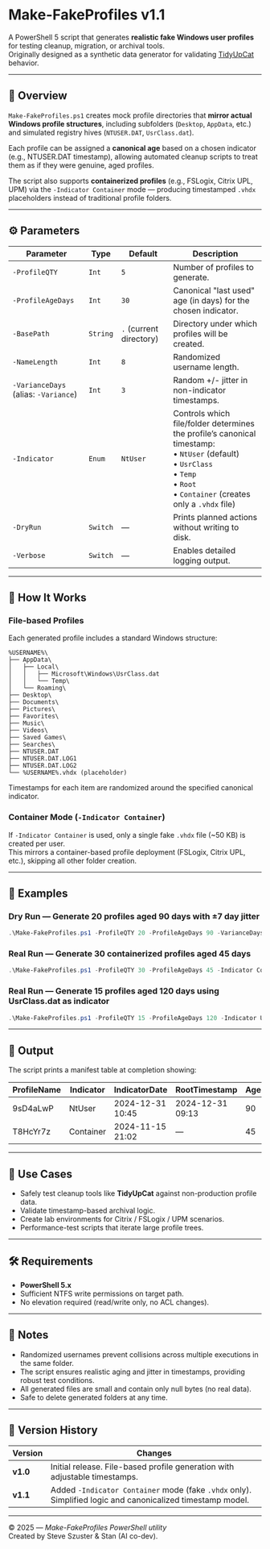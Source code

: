 # Make-FakeProfiles v1.1

A PowerShell 5 script that generates **realistic fake Windows user profiles** for testing cleanup, migration, or archival tools.  
Originally designed as a synthetic data generator for validating [TidyUpCat](../TidyUpCat) behavior.

---

## 🧩 Overview

`Make-FakeProfiles.ps1` creates mock profile directories that **mirror actual Windows profile structures**, including subfolders (`Desktop`, `AppData`, etc.) and simulated registry hives (`NTUSER.DAT`, `UsrClass.dat`).  

Each profile can be assigned a **canonical age** based on a chosen indicator (e.g., NTUSER.DAT timestamp), allowing automated cleanup scripts to treat them as if they were genuine, aged profiles.

The script also supports **containerized profiles** (e.g., FSLogix, Citrix UPL, UPM) via the `-Indicator Container` mode — producing timestamped `.vhdx` placeholders instead of traditional profile folders.

---

## ⚙️ Parameters

| Parameter | Type | Default | Description |
|------------|------|----------|-------------|
| `-ProfileQTY` | `Int` | `5` | Number of profiles to generate. |
| `-ProfileAgeDays` | `Int` | `30` | Canonical "last used" age (in days) for the chosen indicator. |
| `-BasePath` | `String` | `.` (current directory) | Directory under which profiles will be created. |
| `-NameLength` | `Int` | `8` | Randomized username length. |
| `-VarianceDays` (alias: `-Variance`) | `Int` | `3` | Random +/- jitter in non-indicator timestamps. |
| `-Indicator` | `Enum` | `NtUser` | Controls which file/folder determines the profile’s canonical timestamp:<br>• `NtUser` (default)<br>• `UsrClass`<br>• `Temp`<br>• `Root`<br>• `Container` (creates only a `.vhdx` file) |
| `-DryRun` | `Switch` | — | Prints planned actions without writing to disk. |
| `-Verbose` | `Switch` | — | Enables detailed logging output. |

---

## 🧠 How It Works

### File-based Profiles
Each generated profile includes a standard Windows structure:

```
%USERNAME%\
├── AppData\
│   ├── Local\
│   │   ├── Microsoft\Windows\UsrClass.dat
│   │   └── Temp\
│   └── Roaming\
├── Desktop\
├── Documents\
├── Pictures\
├── Favorites\
├── Music\
├── Videos\
├── Saved Games\
├── Searches\
├── NTUSER.DAT
├── NTUSER.DAT.LOG1
├── NTUSER.DAT.LOG2
└── %USERNAME%.vhdx (placeholder)
```

Timestamps for each item are randomized around the specified canonical indicator.

### Container Mode (`-Indicator Container`)
If `-Indicator Container` is used, only a single fake `.vhdx` file (~50 KB) is created per user.  
This mirrors a container-based profile deployment (FSLogix, Citrix UPL, etc.), skipping all other folder creation.

---

## 🚀 Examples

### Dry Run — Generate 20 profiles aged 90 days with ±7 day jitter
```powershell
.\Make-FakeProfiles.ps1 -ProfileQTY 20 -ProfileAgeDays 90 -VarianceDays 7 -BasePath "D:\TestProfiles" -DryRun
```

### Real Run — Generate 30 containerized profiles aged 45 days
```powershell
.\Make-FakeProfiles.ps1 -ProfileQTY 30 -ProfileAgeDays 45 -Indicator Container -BasePath "D:\LabProfiles"
```

### Real Run — Generate 15 profiles aged 120 days using UsrClass.dat as indicator
```powershell
.\Make-FakeProfiles.ps1 -ProfileQTY 15 -ProfileAgeDays 120 -Indicator UsrClass -BasePath "D:\Profiles"
```

---

## 🧾 Output

The script prints a manifest table at completion showing:

| ProfileName | Indicator | IndicatorDate | RootTimestamp | AgeDaysCanonical | AgeDaysApplied |
|--------------|------------|----------------|----------------|------------------|----------------|
| 9sD4aLwP | NtUser | 2024-12-31 10:45 | 2024-12-31 09:13 | 90 | 92 |
| T8HcYr7z | Container | 2024-11-15 21:02 | — | 45 | — |

---

## 🧪 Use Cases

- Safely test cleanup tools like **TidyUpCat** against non-production profile data.  
- Validate timestamp-based archival logic.  
- Create lab environments for Citrix / FSLogix / UPM scenarios.  
- Performance-test scripts that iterate large profile trees.

---

## 🛠 Requirements

- **PowerShell 5.x**
- Sufficient NTFS write permissions on target path.
- No elevation required (read/write only, no ACL changes).

---

## 🧯 Notes

- Randomized usernames prevent collisions across multiple executions in the same folder.
- The script ensures realistic aging and jitter in timestamps, providing robust test conditions.
- All generated files are small and contain only null bytes (no real data).
- Safe to delete generated folders at any time.

---

## 🧰 Version History

| Version | Changes |
|----------|----------|
| **v1.0** | Initial release. File-based profile generation with adjustable timestamps. |
| **v1.1** | Added `-Indicator Container` mode (fake `.vhdx` only). Simplified logic and canonicalized timestamp model. |

---

© 2025 — *Make-FakeProfiles PowerShell utility*  
Created by Steve Szuster & Stan (AI co-dev).
